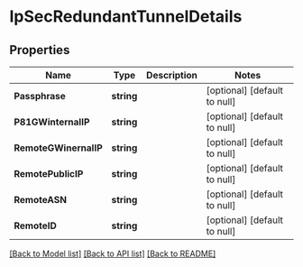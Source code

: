 # IpSecRedundantTunnelDetails

## Properties
Name | Type | Description | Notes
------------ | ------------- | ------------- | -------------
**Passphrase** | **string** |  | [optional] [default to null]
**P81GWinternalIP** | **string** |  | [optional] [default to null]
**RemoteGWinernalIP** | **string** |  | [optional] [default to null]
**RemotePublicIP** | **string** |  | [optional] [default to null]
**RemoteASN** | **string** |  | [optional] [default to null]
**RemoteID** | **string** |  | [optional] [default to null]

[[Back to Model list]](../README.md#documentation-for-models) [[Back to API list]](../README.md#documentation-for-api-endpoints) [[Back to README]](../README.md)

